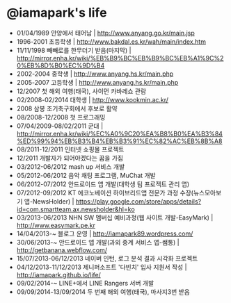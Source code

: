 @iamapark's life
===============

- 01/04/1989 안양에서 태어남 | http://www.anyang.go.kr/main.jsp
- 1996-2001 초등학생 | http://www.bakdal.es.kr/wah/main/index.htm
- 11/11/1998 빼빼로를 한무더기 받음(마지막)  | http://mirror.enha.kr/wiki/%EB%B9%BC%EB%B9%BC%EB%A1%9C%20%EB%8D%B0%EC%9D%B4
- 2002-2004 중학생 | http://www.anyang.hs.kr/main.php
- 2005-2007 고등학생 | http://www.anyang.hs.kr/main.php
- 12/2007 첫 해외 여행(태국), 사이먼 카바레쇼 관람
- 02/2008-02/2014 대학생 | http://www.kookmin.ac.kr/
- 2008 삼봉 조기축구회에서 후보로 활약
- 08/2008-12/2008 첫 프로그래밍 
- 07/04/2009-08/02/2011 군대 | http://mirror.enha.kr/wiki/%EC%A0%9C20%EA%B8%B0%EA%B3%84%ED%99%94%EB%B3%B4%EB%B3%91%EC%82%AC%EB%8B%A8
- 08/2011-12/2011 인터넷 쇼핑몰 프로젝트
- 12/2011 개발자가 되어야겠다는 꿈을 가짐
- 03/2012-06/2012 mash up 서비스 개발
- 05/2012-06/2012 음악 채팅 프로그램, MuChat 개발
- 06/2012-07/2012 안드로이드 앱 개발(대학생 팀 프로젝트 관리 앱)
- 07/2012-09/2012 KT 에코노베이션 하이브리드앱 전문가 과정 수장(뉴스모아보기 앱-NewsHolder) | https://play.google.com/store/apps/details?id=com.smartteam.ax.newsholder&hl=ko
- 03/2013-06/2013 NHN SW 멤버십 예비과정(웹 사이트 개발-EasyMark) | http://www.easymark.pe.kr
- 14/04/2013-~ 블로그 운영 | http://iamapark89.wordpress.com/
- 30/06/2013-~ 안드로이드 앱 개발(과외 중계 서비스 앱-쌤통) | http://getbanana.webflow.com/
- 15/07/2013-06/12/2013 네이버 인턴, 로그 분석 결과 시각화 프로젝트
- 04/12/2013-11/12/2013 제니퍼소프트 '다빈치' 입사 지원서 작성 | http://iamapark.github.io/life/
- 09/02/2014-~ LINE+에서 LINE Rangers 서버 개발
- 09/09/2014-13/09/2014 두 번째 해외 여행(태국), 마사지3번 받음
